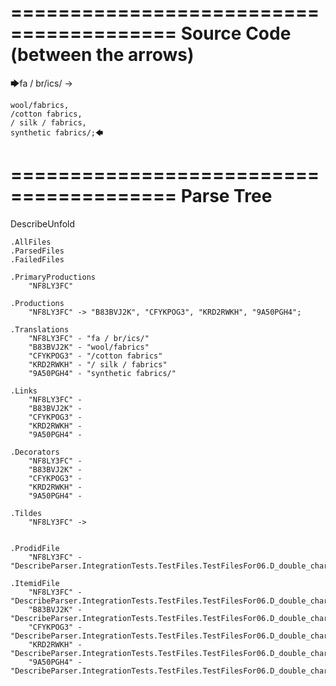 ========================================
Source Code (between the arrows)
========================================

🡆fa / br/ics/ ->

    wool/fabrics,
    /cotton fabrics,
    / silk / fabrics,
    synthetic fabrics/;🡄

========================================
Parse Tree
========================================
DescribeUnfold

    .AllFiles
    .ParsedFiles
    .FailedFiles

    .PrimaryProductions
        "NF8LY3FC" 

    .Productions
        "NF8LY3FC" -> "B83BVJ2K", "CFYKPOG3", "KRD2RWKH", "9A50PGH4";

    .Translations
        "NF8LY3FC" - "fa / br/ics/"
        "B83BVJ2K" - "wool/fabrics"
        "CFYKPOG3" - "/cotton fabrics"
        "KRD2RWKH" - "/ silk / fabrics"
        "9A50PGH4" - "synthetic fabrics/"

    .Links
        "NF8LY3FC" - 
        "B83BVJ2K" - 
        "CFYKPOG3" - 
        "KRD2RWKH" - 
        "9A50PGH4" - 

    .Decorators
        "NF8LY3FC" - 
        "B83BVJ2K" - 
        "CFYKPOG3" - 
        "KRD2RWKH" - 
        "9A50PGH4" - 

    .Tildes
        "NF8LY3FC" -> 


    .ProdidFile
        "NF8LY3FC" - "DescribeParser.IntegrationTests.TestFiles.TestFilesFor06.D_double_characters2.ds"

    .ItemidFile
        "NF8LY3FC" - "DescribeParser.IntegrationTests.TestFiles.TestFilesFor06.D_double_characters2.ds"
        "B83BVJ2K" - "DescribeParser.IntegrationTests.TestFiles.TestFilesFor06.D_double_characters2.ds"
        "CFYKPOG3" - "DescribeParser.IntegrationTests.TestFiles.TestFilesFor06.D_double_characters2.ds"
        "KRD2RWKH" - "DescribeParser.IntegrationTests.TestFiles.TestFilesFor06.D_double_characters2.ds"
        "9A50PGH4" - "DescribeParser.IntegrationTests.TestFiles.TestFilesFor06.D_double_characters2.ds"

